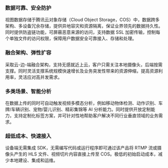 ### 数据可靠、安全防护
视图数据存储于腾讯云对象存储（Cloud Object Storage，COS）中，数据跨多架构、多设备冗余存储，提供异地容灾和资源隔离，保证业界领先的数据持久性。同时提供防盗链功能，可屏蔽恶意来源的访问，支持数据 SSL 加密传输，控制每个单独文件的访问权限，保障用户数据安全可靠接入、存储和处理。

### 融合架构、弹性扩容
采取云-边-端融合架构，支持无感就近上云，客户只需关注本地摄像头，后端按需支撑。同时灵活支撑系统规模快速增长及业务突发性带来的资源伸缩，提高资源利用率，灵活应对高并发需求。

### 多类场景、智能分析
在数据上传的同时可自动触发视频多模态分析，例如移动物体检测、动作识别、车牌/车辆识别、宠物/婴儿识别、精彩集锦等 AI 分析能力。同时提供开放定制能力，支持定制化标签方案，并可针对性地帮助客户解决不同行业垂直领域的业务需求。

### 超低成本、快速接入
设备端无需集成 SDK，无需编写代码或运行程序即可通过该产品将 RTMP 流或摄像头产生的 HLS 文件、视频切片内容直接上传至 COS。极低的初始启动成本，减少本地建设、集成和运维。


